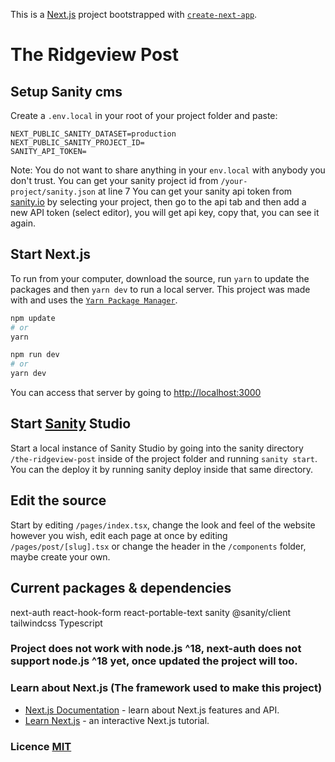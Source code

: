 This is a [Next.js](https://nextjs.org/) project bootstrapped with [`create-next-app`](https://github.com/vercel/next.js/tree/canary/packages/create-next-app).

# The Ridgeview Post

## Setup Sanity cms

Create a `.env.local` in your root of your project folder and paste:

```
NEXT_PUBLIC_SANITY_DATASET=production
NEXT_PUBLIC_SANITY_PROJECT_ID=
SANITY_API_TOKEN=
```

Note: You do not want to share anything in your `env.local` with anybody you don't trust.
You can get your sanity project id from `/your-project/sanity.json` at line 7
You can get your sanity api token from [sanity.io](https://sanity.io/manage) by selecting your project, then go to the api tab and then add a new API token (select editor), you will get api key, copy that, you can see it again.

## Start Next.js

To run from your computer, download the source, run `yarn` to update the packages and then `yarn dev` to run a local server.
This project was made with and uses the [`Yarn Package Manager`](https://yarnpkg.com).

```bash
npm update
# or
yarn
```

```bash
npm run dev
# or
yarn dev
```

You can access that server by going to [http://localhost:3000](http://localhost:3000)

## Start [Sanity](https://www.sanity.io) Studio

Start a local instance of Sanity Studio by going into the sanity directory `/the-ridgeview-post` inside of the project folder and running `sanity start`.
You can the deploy it by running sanity deploy inside that same directory.

## Edit the source

Start by editing `/pages/index.tsx`, change the look and feel of the website however you wish, edit each page at once by editing `/pages/post/[slug].tsx` or change the header in the `/components` folder, maybe create your own.

## Current packages & dependencies

next-auth
react-hook-form
react-portable-text
sanity
@sanity/client
tailwindcss
Typescript

### Project does not work with node.js ^18, next-auth does not support node.js ^18 yet, once updated the project will too.

### Learn about Next.js (The framework used to make this project)

- [Next.js Documentation](https://nextjs.org/docs) - learn about Next.js features and API.
- [Learn Next.js](https://nextjs.org/learn) - an interactive Next.js tutorial.

### Licence [MIT](https://www.mit.edu/~amini/LICENSE.md)
